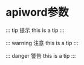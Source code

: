 <h1>apiword参数</h1>

::: tip 提示
this is a tip
:::

::: warning 注意
this is a tip
:::

::: danger 警告
this is a tip
:::
